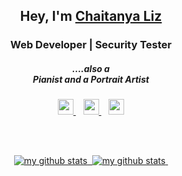 <h2 align="center">Hey, I'm <a href="https://cliz17.github.io/ChaitanyaLiz_Portfolio.github.io/">Chaitanya Liz</a></h2>  

<h3 align="center">Web Developer | Security Tester</h3>
<h5 align="center">....also a<br/>Pianist and a Portrait Artist</h5> 

<p align="center">
      <a href="https://twitter.com/liz_chaitanya" target="_blank">
            <img height="25"  src="https://raw.githubusercontent.com/CLiz17/icons/7ba8423bdf768b2d22c85238fc7715bbb8157dd2/twitter.svg" />
      </a>&nbsp;&nbsp;
      <a href="https://www.instagram.com/liz_chaitanya/" target="_blank">
            <img height="25" src="https://raw.githubusercontent.com/CLiz17/icons/5d61fd83b61356a4c558483f5e248f5e8bc16821/instagram.svg" />
      </a>&nbsp;&nbsp;
      <a href="https://www.linkedin.com/in/lizchaitanya/" target="_blank">
            <img height="25" src="https://raw.githubusercontent.com/CLiz17/icons/7ba8423bdf768b2d22c85238fc7715bbb8157dd2/linkedin.svg" />
      </a>
</p>

<br/>
<br/>  

<a align="center" href="https://github.com/CLiz17?tab=repositories">
    <p align="center">
    <img src="https://github-profile-summary-cards.vercel.app/api/cards/profile-details?username=CLiz17&theme=github_dark" alt="my github stats"/>&nbsp;
    <img src="https://activity-graph.herokuapp.com/graph?username=CLiz17&theme=react-dark" alt="my github stats"/>&nbsp;
    </p>
</a>
